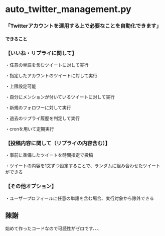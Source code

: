 # auto_twitter_management.py

### 「Twitterアカウントを運用する上で必要なことを自動化できます」

#### できること


### 【いいね・リプライに関して】

・任意の単語を含むツイートに対して実行

・指定したアカウントのツイートに対して実行

・上限設定可能

・自分にメンションが付いているツイートに対して実行

・新規のフォロワーに対して実行

・過去のリプライ履歴を判定して実行

・cronを用いて定期実行


### 【投稿内容に関して（リプライの内容含む）】

・事前に準備したツイートを時間指定で投稿

・ツイートの内容を1文ずつ設定することで、ランダムに組み合わせたツイートができる


### 【その他オプション】

・ユーザープロフィールに任意の単語を含む場合、実行対象から除外できる


## 陳謝

始めて作ったコードなので可読性がゼロです、、、
